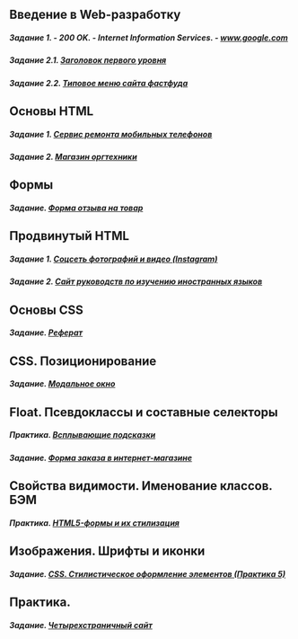 ## Введение в Web-разработку
##### Задание 1. - 200 OK. - Internet Information Services. - www.google.com
##### Задание 2.1. [Заголовок первого уровня](https://codepen.io/aliaksandr-palenka/pen/jdVQBr)
##### Задание 2.2. [Типовое меню сайта фастфуда](https://codepen.io/aliaksandr-palenka/pen/daOQpg)
  
## Основы HTML
##### Задание 1. [Сервис ремонта мобильных телефонов](https://github.com/AdukarIT/PavlenkoAA/tree/master/%D0%9E%D1%81%D0%BD%D0%BE%D0%B2%D1%8B%20HTML/%D0%97%D0%B0%D0%B4%D0%B0%D0%BD%D0%B8%D0%B5%201.%20%D0%A1%D0%B5%D1%80%D0%B2%D0%B8%D1%81%20%D1%80%D0%B5%D0%BC%D0%BE%D0%BD%D1%82%D0%B0)
##### Задание 2. [Магазин оргтехники](https://github.com/AdukarIT/PavlenkoAA/tree/master/%D0%9E%D1%81%D0%BD%D0%BE%D0%B2%D1%8B%20HTML/%D0%97%D0%B0%D0%B4%D0%B0%D0%BD%D0%B8%D0%B5%202.%20%D0%9C%D0%B0%D0%B3%D0%B0%D0%B7%D0%B8%D0%BD%20%D0%BE%D1%80%D0%B3%D1%82%D0%B5%D1%85%D0%BD%D0%B8%D0%BA%D0%B8)

## Формы
##### Задание. [Форма отзыва на товар](https://jsfiddle.net/pavlenuch/pez3xLos/)

## Продвинутый HTML
##### Задание 1. [Соцсеть фотографий и видео (Instagram)](https://github.com/AdukarIT/PavlenkoAA/tree/master/%D0%9F%D1%80%D0%BE%D0%B4%D0%B2%D0%B8%D0%BD%D1%83%D1%82%D1%8B%D0%B9%20HTML/%D0%97%D0%B0%D0%B4%D0%B0%D0%BD%D0%B8%D0%B5%201.%20%D0%A1%D0%BE%D1%86%D1%81%D0%B5%D1%82%D1%8C%20%D1%84%D0%BE%D1%82%D0%BE%D0%B3%D1%80%D0%B0%D1%84%D0%B8%D0%B9%20%D0%B8%20%D0%B2%D0%B8%D0%B4%D0%B5%D0%BE%20(Instagram))
##### Задание 2. [Сайт руководств по изучению иностранных языков](https://github.com/AdukarIT/PavlenkoAA/tree/master/%D0%9F%D1%80%D0%BE%D0%B4%D0%B2%D0%B8%D0%BD%D1%83%D1%82%D1%8B%D0%B9%20HTML/%D0%97%D0%B0%D0%B4%D0%B0%D0%BD%D0%B8%D0%B5%202.%20%D0%A1%D0%B0%D0%B9%D1%82%20%D1%80%D1%83%D0%BA%D0%BE%D0%B2%D0%BE%D0%B4%D1%81%D1%82%D0%B2%20%D0%BF%D0%BE%20%D0%B8%D0%B7%D1%83%D1%87%D0%B5%D0%BD%D0%B8%D1%8E%20%D0%B8%D0%BD%D0%BE%D1%81%D1%82%D1%80%D0%B0%D0%BD%D0%BD%D1%8B%D1%85%20%D1%8F%D0%B7%D1%8B%D0%BA%D0%BE%D0%B2)

## Основы CSS
##### Задание. [Реферат](https://jsfiddle.net/pavlenuch/503Lbg8s/)

## CSS. Позиционирование
##### Задание. [Модальное окно](https://github.com/AdukarIT/PavlenkoAA/tree/master/CSS.%20%D0%9F%D0%BE%D0%B7%D0%B8%D1%86%D0%B8%D0%BE%D0%BD%D0%B8%D1%80%D0%BE%D0%B2%D0%B0%D0%BD%D0%B8%D0%B5)

## Float. Псевдоклассы и составные селекторы
##### Практика. [Всплывающие подсказки](https://jsfiddle.net/pavlenuch/zh9w48Ln/)
##### Задание. [Форма заказа в интернет-магазине](https://github.com/AdukarIT/PavlenkoAA/tree/master/%D0%97%D0%B0%D0%B4%D0%B0%D0%BD%D0%B8%D1%8F%20%D0%BF%D0%BE%20%D1%82%D0%B5%D0%BC%D0%B5%20%D0%9E%D1%81%D0%BD%D0%BE%D0%B2%D1%8B%20CSS.%20%D0%9F%D0%BE%D0%B7%D0%B8%D1%86%D0%B8%D0%BE%D0%BD%D0%B8%D1%80%D0%BE%D0%B2%D0%B0%D0%BD%D0%B8%D0%B5%20(%D0%9F%D1%80%D0%B0%D0%BA%D1%82%D0%B8%D0%BA%D0%B0%204))

## Свойства видимости. Именование классов. БЭМ
##### Практика. [HTML5-формы и их стилизация](https://jsfiddle.net/pavlenuch/k93gqL47/)

## Изображения. Шрифты и иконки
##### Задание. [CSS. Стилистическое оформление элементов (Практика 5)](https://github.com/AdukarIT/PavlenkoAA/tree/master/%D0%98%D0%B7%D0%BE%D0%B1%D1%80%D0%B0%D0%B6%D0%B5%D0%BD%D0%B8%D1%8F.%20%D0%A8%D1%80%D0%B8%D1%84%D1%82%D1%8B%20%D0%B8%20%D0%B8%D0%BA%D0%BE%D0%BD%D0%BA%D0%B8)

## Практика.
##### Задание. [Четырехстраничный сайт]()
